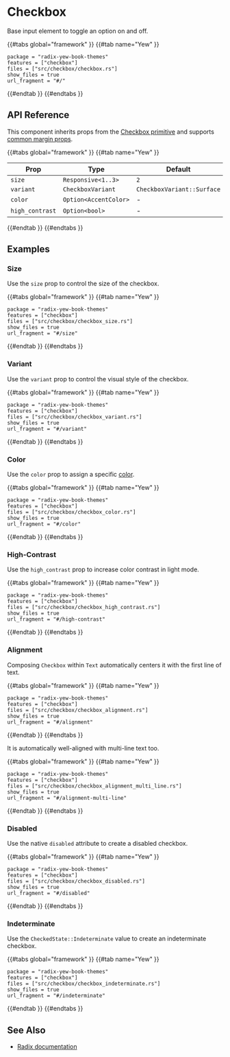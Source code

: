 # Checkbox

Base input element to toggle an option on and off.

{{#tabs global="framework" }}
{{#tab name="Yew" }}

```toml,trunk
package = "radix-yew-book-themes"
features = ["checkbox"]
files = ["src/checkbox/checkbox.rs"]
show_files = true
url_fragment = "#/"
```

{{#endtab }}
{{#endtabs }}

## API Reference

This component inherits props from the [Checkbox primitive](../../primitives/components/checkbox.md) and supports [common margin props](../overview/layout.md#margin-props).

{{#tabs global="framework" }}
{{#tab name="Yew" }}

| Prop            | Type                  | Default                    |
| --------------- | --------------------- | -------------------------- |
| `size`          | `Responsive<1..3>`    | `2`                        |
| `variant`       | `CheckboxVariant`     | `CheckboxVariant::Surface` |
| `color`         | `Option<AccentColor>` | -                          |
| `high_contrast` | `Option<bool>`        | -                          |

{{#endtab }}
{{#endtabs }}

## Examples

### Size

Use the `size` prop to control the size of the checkbox.

{{#tabs global="framework" }}
{{#tab name="Yew" }}

```toml,trunk
package = "radix-yew-book-themes"
features = ["checkbox"]
files = ["src/checkbox/checkbox_size.rs"]
show_files = true
url_fragment = "#/size"
```

{{#endtab }}
{{#endtabs }}

### Variant

Use the `variant` prop to control the visual style of the checkbox.

{{#tabs global="framework" }}
{{#tab name="Yew" }}

```toml,trunk
package = "radix-yew-book-themes"
features = ["checkbox"]
files = ["src/checkbox/checkbox_variant.rs"]
show_files = true
url_fragment = "#/variant"
```

{{#endtab }}
{{#endtabs }}

### Color

Use the `color` prop to assign a specific [color](../theme/color.md).

{{#tabs global="framework" }}
{{#tab name="Yew" }}

```toml,trunk
package = "radix-yew-book-themes"
features = ["checkbox"]
files = ["src/checkbox/checkbox_color.rs"]
show_files = true
url_fragment = "#/color"
```

{{#endtab }}
{{#endtabs }}

### High-Contrast

Use the `high_contrast` prop to increase color contrast in light mode.

{{#tabs global="framework" }}
{{#tab name="Yew" }}

```toml,trunk
package = "radix-yew-book-themes"
features = ["checkbox"]
files = ["src/checkbox/checkbox_high_contrast.rs"]
show_files = true
url_fragment = "#/high-contrast"
```

{{#endtab }}
{{#endtabs }}

### Alignment

Composing `Checkbox` within `Text` automatically centers it with the first line of text.

{{#tabs global="framework" }}
{{#tab name="Yew" }}

```toml,trunk
package = "radix-yew-book-themes"
features = ["checkbox"]
files = ["src/checkbox/checkbox_alignment.rs"]
show_files = true
url_fragment = "#/alignment"
```

{{#endtab }}
{{#endtabs }}

It is automatically well-aligned with multi-line text too.

{{#tabs global="framework" }}
{{#tab name="Yew" }}

```toml,trunk
package = "radix-yew-book-themes"
features = ["checkbox"]
files = ["src/checkbox/checkbox_alignment_multi_line.rs"]
show_files = true
url_fragment = "#/alignment-multi-line"
```

{{#endtab }}
{{#endtabs }}

### Disabled

Use the native `disabled` attribute to create a disabled checkbox.

{{#tabs global="framework" }}
{{#tab name="Yew" }}

```toml,trunk
package = "radix-yew-book-themes"
features = ["checkbox"]
files = ["src/checkbox/checkbox_disabled.rs"]
show_files = true
url_fragment = "#/disabled"
```

{{#endtab }}
{{#endtabs }}

### Indeterminate

Use the `CheckedState::Indeterminate` value to create an indeterminate checkbox.

{{#tabs global="framework" }}
{{#tab name="Yew" }}

```toml,trunk
package = "radix-yew-book-themes"
features = ["checkbox"]
files = ["src/checkbox/checkbox_indeterminate.rs"]
show_files = true
url_fragment = "#/indeterminate"
```

{{#endtab }}
{{#endtabs }}

## See Also

-   [Radix documentation](https://www.radix-ui.com/themes/docs/components/checkbox)

